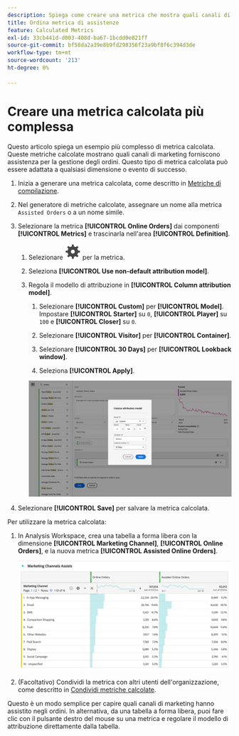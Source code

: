 ```yaml
---
description: Spiega come creare una metrica che mostra quali canali di marketing supportano gli ordini. Può essere adattato a qualsiasi dimensione o evento di successo di interesse.
title: Ordina metrica di assistenze
feature: Calculated Metrics
exl-id: 33cb441d-d003-408d-ba67-1bcdd0e821ff
source-git-commit: bf58da2a39e8b9fd298356f23a9bf8f6c394d3de
workflow-type: tm+mt
source-wordcount: '213'
ht-degree: 0%

---
```


# Creare una metrica calcolata più complessa

Questo articolo spiega un esempio più complesso di metrica calcolata. Queste metriche calcolate mostrano quali canali di marketing forniscono assistenza per la gestione degli ordini. Questo tipo di metrica calcolata può essere adattata a qualsiasi dimensione o evento di successo.

1. Inizia a generare una metrica calcolata, come descritto in [Metriche di compilazione](/help/components/c-calcmetrics/c-workflow/cm-workflow/c-build-metrics/cm-build-metrics.md).

1. Nel generatore di metriche calcolate, assegnare un nome alla metrica `Assisted Orders` o a un nome simile.

1. Selezionare la metrica **[!UICONTROL Online Orders]** dai componenti **[!UICONTROL Metrics]** e trascinarla nell&#39;area **[!UICONTROL Definition]**.

   1. Selezionare ![Impostazione](/help/assets/icons/Setting.svg) per la metrica.
   1. Seleziona **[!UICONTROL Use non-default attribution model]**.
   1. Regola il modello di attribuzione in **[!UICONTROL Column attribution model]**.
      1. Selezionare **[!UICONTROL Custom]** per **[!UICONTROL Model]**. Impostare **[!UICONTROL Starter]** su `0`, **[!UICONTROL Player]** su `100` e **[!UICONTROL Closer]** su `0`.
      1. Selezionare **[!UICONTROL Visitor]** per **[!UICONTROL Container]**.
      1. Selezionare **[!UICONTROL 30 Days]** per **[!UICONTROL Lookback window]**.

      1. Seleziona **[!UICONTROL Apply]**.

      ![Modello di attribuzione colonna](assets/complex-calculated-metric.png)

1. Selezionare **[!UICONTROL Save]** per salvare la metrica calcolata.

Per utilizzare la metrica calcolata:

1. In Analysis Workspace, crea una tabella a forma libera con la dimensione **[!UICONTROL Marketing Channel]**, **[!UICONTROL Online Orders]**, e la nuova metrica **[!UICONTROL Assisted Online Orders]**.

   ![Ordini online con assistenza per il canale di marketing](assets/marketing-channel-assists.png)

1. (Facoltativo) Condividi la metrica con altri utenti dell&#39;organizzazione, come descritto in [Condividi metriche calcolate](/help/components/c-calcmetrics/c-workflow/cm-workflow/cm-sharing.md).

Questo è un modo semplice per capire quali canali di marketing hanno assistito negli ordini. In alternativa, da una tabella a forma libera, puoi fare clic con il pulsante destro del mouse su una metrica e regolare il modello di attribuzione direttamente dalla tabella.
